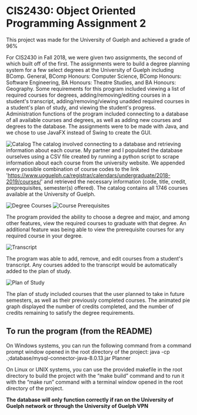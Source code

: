 # CIS2430: Object Oriented Programming Assignment 2 #

This project was made for the University of Guelph and achieved a grade of 96%

For CIS2430 in Fall 2018, we were given two assignments, the second of which built off of the first. The assignments were to build a degree planning system for a few select degrees at the University of Guelph including BComp. General, BComp Honours: Computer Science, BComp Honours: Software Engineering, BA Honours: Theatre Studies, and BA Honours: Geography.
Some requirements for this program included viewing a list of required courses for degrees, adding/removing/editing courses in a student's transcript, adding/removing/viewing unadded required courses in a student's plan of study, and viewing the student's progress.
Administration functions of the program included connecting to a database of all available courses and degrees, as well as adding new courses and degrees to the database.
The assignments were to be made with Java, and we chose to use JavaFX instead of Swing to create the GUI. 

![Catalog](https://i.imgur.com/9mTddFk.png)
The catalog involved connecting to a database and retrieving information about each course. My partner and I populated the database ourselves using a CSV file created by running a python script to scrape information about each course from the university website. We appended every possible combination of course codes to the link 'https://www.uoguelph.ca/registrar/calendars/undergraduate/2018-2019/courses/' and retrieved the necessary information (code, title, credit, preprequisites, semester(s) offered). The catalog contains all 1746 courses available at the University of Guelph.

![Degree Courses](https://i.imgur.com/ZdpbZM6.png)
![Course Prerequisites](https://i.imgur.com/HouIkTU.png)

The program provided the ability to choose a degree and major, and among other features, view the required courses to graduate with that degree. An additional feature was being able to view the prerequisite courses for any required course in your degree.

![Transcript](https://i.imgur.com/7r2psAT.png)

The program was able to add, remove, and edit courses from a student's transcript. Any courses added to the transcript would be automatically added to the plan of study.

![Plan of Study](https://i.imgur.com/MajI6Cb.png)

The plan of study included courses that the user planned to take in future semesters, as well as their previously completed courses. The animated pie graph displayed the number of credits completed, and the number of credits remaining to satisfy the degree requirements.

## To run the program (from the README) ##

On Windows systems, you can run the following command from a command prompt window opened in the root directory of the project:
java -cp .;database/mysql-connector-java-8.0.13.jar Planner

On Linux or UNIX systems, you can use the provided makefile in the root directory to build the project with the “make build” command and to run it with the “make run” command with a terminal window opened in the root directory of the project.

**The database will only function correctly if ran on the University of Guelph network or through the University of Guelph VPN**
